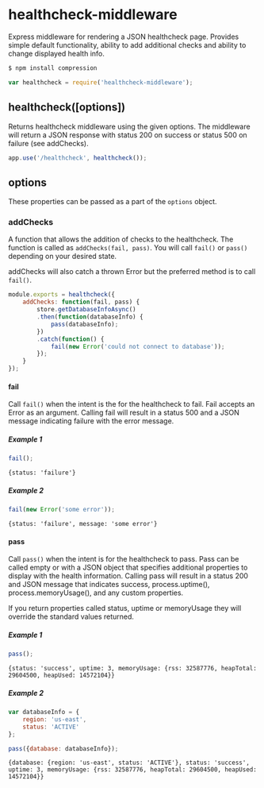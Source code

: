 # healthcheck-middleware
Express middleware for rendering a JSON healthcheck page. Provides simple default functionality, ability to add additional checks and ability to change displayed health info.

```bash
$ npm install compression
```
```js
var healthcheck = require('healthcheck-middleware');
```
## healthcheck([options])
Returns healthcheck middleware using the given options. The middleware will return a JSON response with status 200 on success or status 500 on failure (see addChecks).

```js
app.use('/healthcheck', healthcheck());
```

## options
These properties can be passed as a part of the `options` object.

### addChecks
A function that allows the addition of checks to the healthcheck. The function is called as `addChecks(fail, pass)`. You will call `fail()` or `pass()` depending on your desired state.

addChecks will also catch a thrown Error but the preferred method is to call `fail()`.

```js
module.exports = healthcheck({
	addChecks: function(fail, pass) {
		store.getDatabaseInfoAsync()
		.then(function(databaseInfo) {
			pass(databaseInfo);
		})
		.catch(function() {
			fail(new Error('could not connect to database'));
		});
	}
});
```

#### fail
Call `fail()` when the intent is the for the healthcheck to fail. Fail accepts an Error as an argument. Calling fail will result in a status 500 and a JSON message indicating failure with the error message.

##### Example 1
```js
fail();
```
`{status: 'failure'}`

##### Example 2
```js
fail(new Error('some error'));
```
`{status: 'failure', message: 'some error'}`


#### pass
Call `pass()` when the intent is for the healthcheck to pass. Pass can be called empty or with a JSON object that specifies additional properties to display with the health information. Calling pass will result in a status 200 and JSON message that indicates success, process.uptime(), process.memoryUsage(), and any custom properties.

If you return properties called status, uptime or memoryUsage they will override the standard values returned.

##### Example 1
```js
pass();
```
`{status: 'success', uptime: 3, memoryUsage: {rss: 32587776, heapTotal: 29604500, heapUsed: 14572104}}`

##### Example 2
```js
var databaseInfo = {
	region: 'us-east',
	status: 'ACTIVE'
};

pass({database: databaseInfo});
```
`{database: {region: 'us-east', status: 'ACTIVE'}, status: 'success', uptime: 3, memoryUsage: {rss: 32587776, heapTotal: 29604500, heapUsed: 14572104}}`

